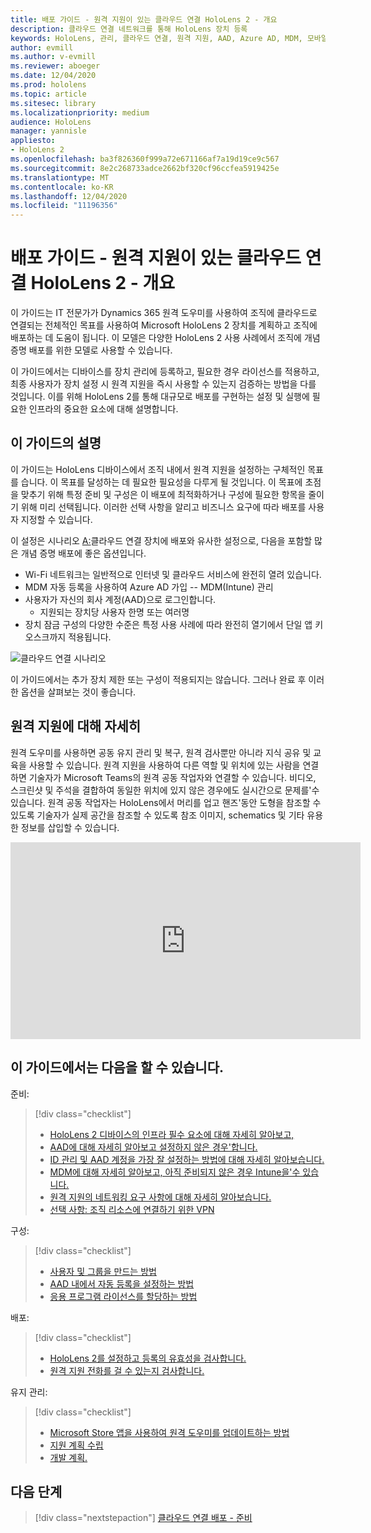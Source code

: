 ```yaml
---
title: 배포 가이드 - 원격 지원이 있는 클라우드 연결 HoloLens 2 - 개요
description: 클라우드 연결 네트워크를 통해 HoloLens 장치 등록
keywords: HoloLens, 관리, 클라우드 연결, 원격 지원, AAD, Azure AD, MDM, 모바일 장치 관리
author: evmill
ms.author: v-evmill
ms.reviewer: aboeger
ms.date: 12/04/2020
ms.prod: hololens
ms.topic: article
ms.sitesec: library
ms.localizationpriority: medium
audience: HoloLens
manager: yannisle
appliesto:
- HoloLens 2
ms.openlocfilehash: ba3f826360f999a72e671166af7a19d19ce9c567
ms.sourcegitcommit: 8e2c268733adce2662bf320cf96ccfea5919425e
ms.translationtype: MT
ms.contentlocale: ko-KR
ms.lasthandoff: 12/04/2020
ms.locfileid: "11196356"
---
```

# 배포 가이드 - 원격 지원이 있는 클라우드 연결 HoloLens 2 - 개요

이 가이드는 IT 전문가가 Dynamics 365 원격 도우미를 사용하여 조직에 클라우드로 연결되는 전체적인 목표를 사용하여 Microsoft HoloLens 2 장치를 계획하고 조직에 배포하는 데 도움이 됩니다. 이 모델은 다양한 HoloLens 2 사용 사례에서 조직에 개념 증명 배포를 위한 모델로 사용할 수 있습니다.

이 가이드에서는 디바이스를 장치 관리에 등록하고, 필요한 경우 라이선스를 적용하고, 최종 사용자가 장치 설정 시 원격 지원을 즉시 사용할 수 있는지 검증하는 방법을 다를 것입니다. 이를 위해 HoloLens 2를 통해 대규모로 배포를 구현하는 설정 및 실행에 필요한 인프라의 중요한 요소에 대해 설명합니다.

## 이 가이드의 설명

이 가이드는 HoloLens 디바이스에서 조직 내에서 원격 지원을 설정하는 구체적인 목표를 습니다. 이 목표를 달성하는 데 필요한 필요성을 다루게 될 것입니다. 이 목표에 초점을 맞추기 위해 특정 준비 및 구성은 이 배포에 최적화하거나 구성에 필요한 항목을 줄이기 위해 미리 선택됩니다. 이러한 선택 사항을 알리고 비즈니스 요구에 따라 배포를 사용자 지정할 수 있습니다.

이 설정은 시나리오 [A:](https://docs.microsoft.com/hololens/common-scenarios#scenario-a)클라우드 연결 장치에 배포와 유사한 설정으로, 다음을 포함할 많은 개념 증명 배포에 좋은 옵션입니다.

- Wi-Fi 네트워크는 일반적으로 인터넷 및 클라우드 서비스에 완전히 열려 있습니다.
- MDM 자동 등록을 사용하여 Azure AD 가입 -- MDM(Intune) 관리
- 사용자가 자신의 회사 계정(AAD)으로 로그인합니다.
  - 지원되는 장치당 사용자 한명 또는 여러명
- 장치 잠금 구성의 다양한 수준은 특정 사용 사례에 따라 완전히 열기에서 단일 앱 키오스크까지 적용됩니다.

![클라우드 연결 시나리오](./images/cloud-connected-deployment-chart.png)

이 가이드에서는 추가 장치 제한 또는 구성이 적용되지는 않습니다. 그러나 완료 후 이러한 옵션을 살펴보는 것이 좋습니다.

## 원격 지원에 대해 자세히

원격 도우미를 사용하면 공동 유지 관리 및 복구, 원격 검사뿐만 아니라 지식 공유 및 교육을 사용할 수 있습니다. 원격 지원을 사용하여 다른 역할 및 위치에 있는 사람을 연결하면 기술자가 Microsoft Teams의 원격 공동 작업자와 연결할 수 있습니다. 비디오, 스크린샷 및 주석을 결합하여 동일한 위치에 있지 않은 경우에도 실시간으로 문제를&#39;수 있습니다. 원격 공동 작업자는 HoloLens에서 머리를 업고 핸즈&#39;동안 도형을 참조할 수 있도록 기술자가 실제 공간을 참조할 수 있도록 참조 이미지, schematics 및 기타 유용한 정보를 삽입할 수 있습니다.

<iframe width="560" height="315" src="https://www.youtube.com/embed/d3YT8j0yYl0" frameborder="0" allow="accelerometer; autoplay; clipboard-write; encrypted-media; gyroscope; picture-in-picture" allowfullscreen></iframe>

## 이 가이드에서는 다음을 할 수 있습니다.

준비:

> [!div class="checklist"]
> - [HoloLens 2 디바이스의 인프라 필수 요소에 대해 자세히 알아보고,](hololens2-cloud-connected-prepare.md#infrastructure-essentials)
> - [AAD에 대해 자세히 알아보고 설정하지 않은 경우&#39;합니다.](hololens2-cloud-connected-prepare.md#azure-active-directory)
> - [ID 관리 및 AAD 계정을 가장 잘 설정하는 방법에 대해 자세히 알아보습니다.](hololens2-cloud-connected-prepare.md#identity-management)
> - [MDM에 대해 자세히 알아보고, 아직 준비되지 않은 경우 Intune을&#39;수 있습니다.](hololens2-cloud-connected-prepare.md#mobile-device-management)
> - [원격 지원의 네트워킹 요구 사항에 대해 자세히 알아보습니다.](hololens2-cloud-connected-prepare.md#network)
> - [선택 사항: 조직 리소스에 연결하기 위한 VPN](/hololens2-cloud-connected-prepare.md#optional-connect-your-hololens-to-vpn)

구성:

> [!div class="checklist"]
> - [사용자 및 그룹을 만드는 방법](hololens2-cloud-connected-configure.md#azure-users-and-groups)
> - [AAD 내에서 자동 등록을 설정하는 방법](hololens2-cloud-connected-configure.md#auto-enrollment-on-hololens-2)
> - [응용 프로그램 라이선스를 할당하는 방법](hololens2-cloud-connected-configure.md#application-licenses)

배포:

> [!div class="checklist"]
> - [HoloLens 2를 설정하고 등록의 유효성을 검사합니다.](hololens2-cloud-connected-deploy.md#enrollment-validation)
> - [원격 지원 전화를 걸 수 있는지 검사합니다.](hololens2-cloud-connected-deploy.md#remote-assist-call-validation)

유지 관리:

> [!div class="checklist"]
> - [Microsoft Store 앱을 사용하여 원격 도우미를 업데이트하는 방법](hololens2-cloud-connected-maintain.md#updates)
> - [지원 계획 수립](hololens2-cloud-connected-maintain.md#support-plan)
> - [개발 계획.](hololens2-cloud-connected-maintain.md#development-plan)

## 다음 단계

> [!div class="nextstepaction"]
> [클라우드 연결 배포 - 준비](hololens2-cloud-connected-prepare.md)


